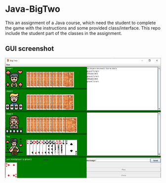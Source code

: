 # Java-BigTwo

This an assignment of a Java course, which need the student to complete the game with the instructions and some provided class/interface. This repo include the student part of the classes in the assignment.

## GUI screenshot
![screenshot](./java2.PNG)


